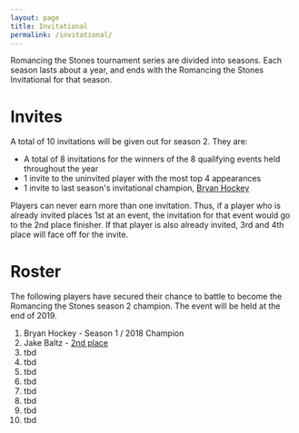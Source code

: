 ```yaml
---
layout: page
title: Invitational
permalink: /invitational/
---
```


Romancing the Stones tournament series are divided into seasons. Each season lasts about
a year, and ends with the Romancing the Stones Invitational for that season.

# Invites

A total of 10 invitations will be given out for season 2. They are:

* A total of 8 invitations for the winners of the 8 qualifying events held throughout the year
* 1 invite to the uninvited player with the most top 4 appearances
* 1 invite to last season's invitational champion, [Bryan Hockey](/assets/images/2019-02-02/2.jpg)

Players can never earn more than one invitation. Thus, if a player who is already invited places
1st at an event, the invitation for that event would go to the 2nd place finisher. If that player
is also already invited, 3rd and 4th place will face off for the invite.

# Roster

The following players have secured their chance to battle to become the Romancing the Stones
season 2 champion. The event will be held at the end of 2019.

1. Bryan Hockey - Season 1 / 2018 Champion
2. Jake Baltz - [2nd place](/results/2018-02-02)
3. tbd
4. tbd
5. tbd
6. tbd
7. tbd
8. tbd
9. tbd
10. tbd
